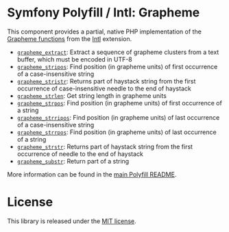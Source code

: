 # Symfony Polyfill / Intl: Grapheme

This component provides a partial, native PHP implementation of the [Grapheme functions](https://php.net/intl.grapheme) from the [Intl](https://php.net/intl) extension.

- [`grapheme_extract`](https://php.net/grapheme_extract): Extract a sequence of grapheme clusters from a text buffer, which must be encoded in UTF-8
- [`grapheme_stripos`](https://php.net/grapheme_stripos): Find position (in grapheme units) of first occurrence of a case-insensitive string
- [`grapheme_stristr`](https://php.net/grapheme_stristr): Returns part of haystack string from the first occurrence of case-insensitive needle to the end of haystack
- [`grapheme_strlen`](https://php.net/grapheme_strlen): Get string length in grapheme units
- [`grapheme_strpos`](https://php.net/grapheme_strpos): Find position (in grapheme units) of first occurrence of a string
- [`grapheme_strripos`](https://php.net/grapheme_strripos): Find position (in grapheme units) of last occurrence of a case-insensitive string
- [`grapheme_strrpos`](https://php.net/grapheme_strrpos): Find position (in grapheme units) of last occurrence of a string
- [`grapheme_strstr`](https://php.net/grapheme_strstr): Returns part of haystack string from the first occurrence of needle to the end of haystack
- [`grapheme_substr`](https://php.net/grapheme_substr): Return part of a string

More information can be found in the [main Polyfill README](https://github.com/symfony/polyfill/blob/main/README.md).

# License

This library is released under the [MIT license](LICENSE).
